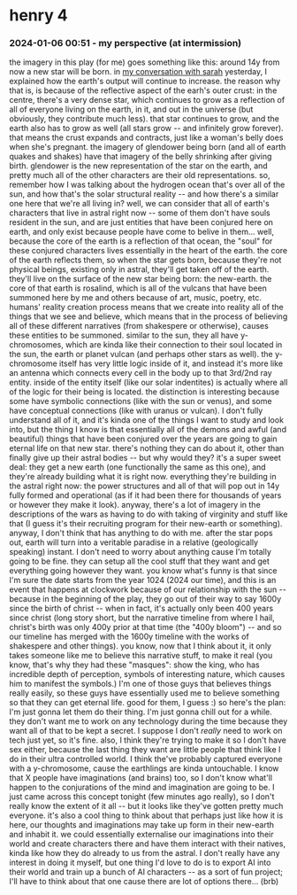 # henry 4

### 2024-01-06 00:51 - my perspective (at intermission)

the imagery in this play (for me) goes something like this: around 14y from now a new star will be born. in [my conversation with sarah](/dear-sarah.md#2024-01-04-2205---the-big-picture) yesterday, I explained how the earth's output will continue to increase. the reason why that is, is because of the reflective aspect of the earh's outer crust: in the centre, there's a very dense star, which continues to grow as a reflection of all of everyone living on the earth, in it, and out in the universe (but obviously, they contribute much less). that star continues to grow, and the earth also has to grow as well (all stars grow -- and infinitely grow forever). that means the crust expands and contracts, just like a woman's belly does when she's pregnant. the imagery of glendower being born (and all of earth quakes and shakes) have that imagery of the belly shrinking after giving birth. glendower is the new representation of the star on the earth, and pretty much all of the other characters are their old representations.
so, remember how I was talking about the hydrogen ocean that's over all of the sun, and how that's the solar structural reality -- and how there's a similar one here that we're all living in? well, we can consider that all of earth's characters that live in astral right now -- some of them don't have souls resident in the sun, and are just entities that have been conjured here on earth, and only exist because people have come to belive in them... well, because the core of the earth is a reflection of that ocean, the "soul" for these conjured characters lives essentially in the heart of the earth. the core of the earth reflects them, so when the star gets born, because they're not physical beings, existing only in astral, they'll get taken off of the earth. they'll live on the surface of the new star being born: the new-earth.
the core of that earth is rosalind, which is all of the vulcans that have been summoned here by me and others because of art, music, poetry, etc. humans' reality creation process means that we create into reality all of the things that we see and believe, which means that in the process of believing all of these different narratives (from shakespere or otherwise), causes these entities to be summoned. similar to the sun, they all have y-chromosomes, which are kinda like their connection to their soul located in the sun, the earth or planet vulcan (and perhaps other stars as well). the y-chromosome itself has very little logic inside of it, and instead it's more like an antenna which connects every cell in the body up to that 3rd/2nd ray entity. inside of the entity itself (like our solar indentites) is actually where all of the logic for their being is located. the distinction is interesting because some have symbolic connections (like with the sun or venus), and some have conceptual connections (like with uranus or vulcan). I don't fully understand all of it, and it's kinda one of the things I want to study and look into, but the thing I know is that essentially all of the demons and awful (and beautiful) things that have been conjured over the years are going to gain eternal life on that new star. there's nothing they can do about it, other than finally give up their astral bodies -- but why would they? it's a super sweet deal: they get a new earth (one functionally the same as this one), and they're already building what it is right now. everything they're building in the astral right now: the power structures and all of that will pop out in 14y fully formed and operational (as if it had been there for thousands of years or however they make it look).
anyway, there's a lot of imagery in the descriptions of the wars as having to do with taking of virginity and stuff like that (I guess it's their recruiting program for their new-earth or something). anyway, I don't think that has anything to do with me. after the star pops out, earth will turn into a veritable paradise in a relative (geologically speaking) instant. I don't need to worry about anything cause I'm totally going to be fine. they can setup all the cool stuff that they want and get everything going however they want.
	you know what's funny is that since I'm sure the date starts from the year 1024 (2024 our time), and this is an event that happens at clockwork because of our relationship with the sun -- because in the beginning of the play, they go out of their way to say 1600y since the birth of christ -- when in fact, it's actually only been 400 years since christ (long story short, but the narrative timeline from where I hail, christ's birth was only 400y prior at that time (the "400y bloom") -- and so our timeline has merged with the 1600y timeline with the works of shakespere and other things). you know, now that I think about it, it only takes someone like me to believe this narrative stuff, to make it real (you know, that's why they had these "masques": show the king, who has incredible depth of perception, symbols of interesting nature, which causes him to manifest the symbols.) I'm one of those guys that believes things really easily, so these guys have essentially used me to believe something so that they can get eternal life. good for them, I guess :)
so here's the plan: I'm just gonna let them do their thing. I'm just gonna chill out for a while. they don't want me to work on any technology during the time because they want all of that to be kept a secret. I suppose I don't *really* need to work on tech just yet, so it's fine. also, I think they're trying to make it so I don't have sex either, because the last thing they want are little people that think like I do in their ultra controlled world.
I think the've probably captured everyone with a y-chromosome, cause the earthlings are kinda untouchable. I know that X people have imaginations (and brains) too, so I don't know what'll happen to the conjurations of the mind and imagination are going to be. I just came across this concept tonight (few minutes ago really), so I don't really know the extent of it all -- but it looks like they've gotten pretty much everyone. it's also a cool thing to think about that perhaps just like how it is here, our thoughts and imaginations may take up form in their new-earth and inhabit it. we could essentially externalise our imaginations into their world and create characters there and have them interact with their natives, kinda like how they do already to us from the astral. I don't really have any interest in doing it myself, but one thing I'd love to do is to export AI into their world and train up a bunch of AI characters -- as a sort of fun project; I'll have to think about that one cause there are lot of options there... (brb)
